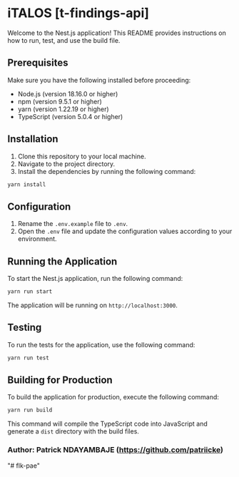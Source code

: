 # iTALOS [t-findings-api]

Welcome to the Nest.js application! This README provides instructions on how to run, test, and use the build file.

## Prerequisites

Make sure you have the following installed before proceeding:

- Node.js (version 18.16.0 or higher)
- npm (version 9.5.1 or higher)
- yarn (version 1.22.19 or higher)
- TypeScript (version 5.0.4 or higher)

## Installation

1. Clone this repository to your local machine.
2. Navigate to the project directory.
3. Install the dependencies by running the following command:

```bash
yarn install
```

## Configuration

1. Rename the `.env.example` file to `.env`.
2. Open the `.env` file and update the configuration values according to your environment.

## Running the Application

To start the Nest.js application, run the following command:

```bash
yarn run start
```

The application will be running on `http://localhost:3000`.

## Testing

To run the tests for the application, use the following command:

```bash
yarn run test
```

## Building for Production

To build the application for production, execute the following command:

```bash
yarn run build
```

This command will compile the TypeScript code into JavaScript and generate a `dist` directory with the build files.

### Author: Patrick NDAYAMBAJE (<https://github.com/patriicke>)
"# flk-pae" 
